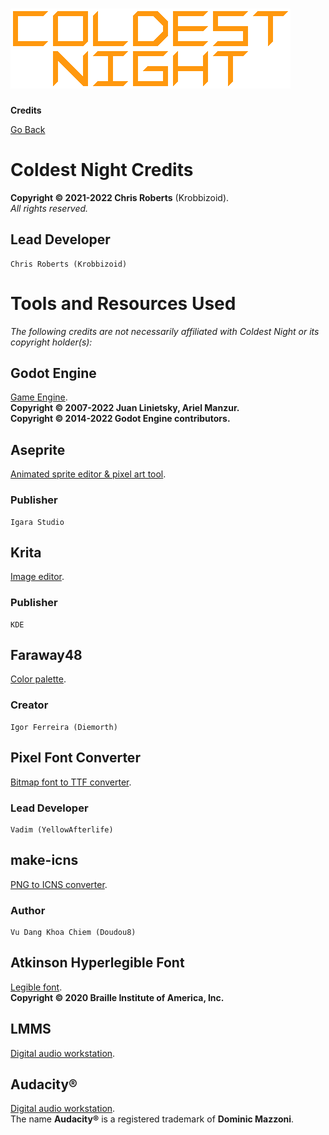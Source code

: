 # ![Coldest Night](header.png)
__Credits__

[Go Back](./readme.md)

# Coldest Night Credits
__Copyright &copy; 2021-2022 Chris Roberts__ (Krobbizoid).  
_All rights reserved._

## Lead Developer
```
Chris Roberts (Krobbizoid)
```

# Tools and Resources Used
_The following credits are not necessarily affiliated with Coldest Night or its
copyright holder(s):_

## Godot Engine
[Game Engine](https://godotengine.org).  
__Copyright &copy; 2007-2022 Juan Linietsky, Ariel Manzur.__  
__Copyright &copy; 2014-2022 Godot Engine contributors.__

## Aseprite
[Animated sprite editor & pixel art tool](https://www.aseprite.org).

### Publisher
```
Igara Studio
```

## Krita
[Image editor](https://krita.org).

### Publisher
```
KDE
```

## Faraway48
[Color palette](https://lospec.com/palette-list/faraway48).

### Creator
```
Igor Ferreira (Diemorth)
```

## Pixel Font Converter
[Bitmap font to TTF converter](https://yal.cc/r/20/pixelfont).

### Lead Developer
```
Vadim (YellowAfterlife)
```

## make-icns
[PNG to ICNS converter](https://www.npmjs.com/package/make-icns).

### Author
```
Vu Dang Khoa Chiem (Doudou8)
```

## Atkinson Hyperlegible Font
[Legible font](https://www.brailleinstitute.org/freefont).  
__Copyright &copy; 2020 Braille Institute of America, Inc.__

## LMMS
[Digital audio workstation](https://lmms.io).

## Audacity&reg;
[Digital audio workstation](https://www.audacityteam.org).  
The name __Audacity&reg;__ is a registered trademark of __Dominic Mazzoni__.
